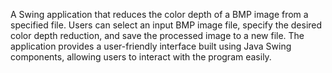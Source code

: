 A Swing application that reduces the color depth of a BMP image from a specified file. Users can select an input BMP image file, specify the desired color depth reduction, and save the processed image to a new file. The application provides a user-friendly interface built using Java Swing components, allowing users to interact with the program easily.
